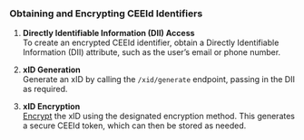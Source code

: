 ### **Obtaining and Encrypting CEEId Identifiers**

1. **Directly Identifiable Information (DII) Access**  
   To create an encrypted CEEId identifier, obtain a Directly Identifiable Information (DII) attribute, such as the user’s email or phone number.

2. **xID Generation**  
   Generate an xID by calling the `/xid/generate` endpoint, passing in the DII as required.

3. **xID Encryption**  
   [Encrypt](/1.0.0/encrypting-xid-into-ceeid-token.md) the xID using the designated encryption method. This generates a secure CEEId token, which can then be stored as needed.
